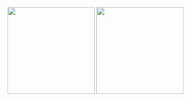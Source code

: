 <p align="center">
  <img height="200" src="https://github-readme-stats.vercel.app/api?username=samuelklein&count_private=true&include_all_commits=true&show_icons=true&custom_title=samuelklein%27s%20GitHub%20stats" />
  <img height="200" src="https://github-readme-stats.vercel.app/api/top-langs/?username=samuelklein&theme=default&show_icons=true&exclude_repo=Obsidian-Notes,nmap,vvv-scanner,samuelklein.github.io,MyWechat,blog,intranet-api,resume,notes" />
</p>
<!--
**SamuelKlein/SamuelKlein** is a ✨ _special_ ✨ repository because its `README.md` (this file) appears on your GitHub profile.

Here are some ideas to get you started:

- 🔭 I’m currently working on ...
- 🌱 I’m currently learning ...
- 👯 I’m looking to collaborate on ...
- 🤔 I’m looking for help with ...
- 💬 Ask me about ...
- 📫 How to reach me: ...
- 😄 Pronouns: ...
- ⚡ Fun fact: ...
-->
